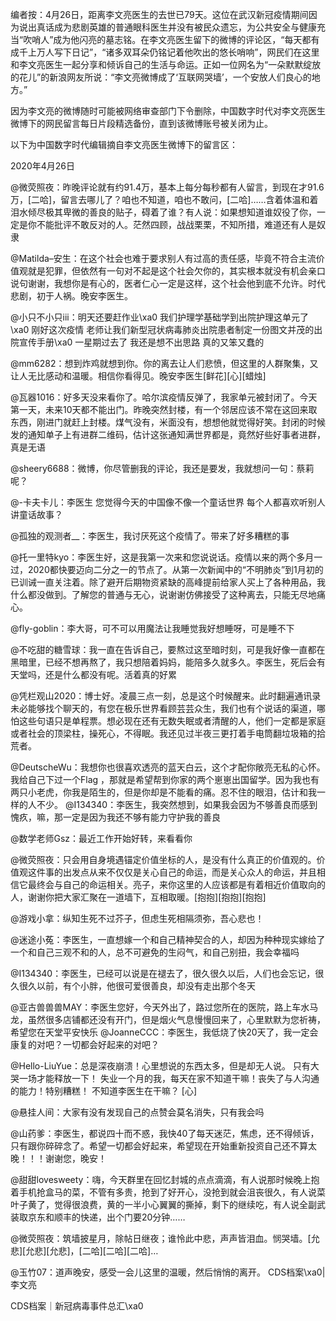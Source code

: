 编者按：4月26日，距离李文亮医生的去世已79天。这位在武汉新冠疫情期间因为说出真话成为悲剧英雄的普通眼科医生并没有被民众遗忘，为公共安全与健康充当“吹哨人”成为他闪亮的墓志铭。在李文亮医生留下的微博的评论区，“每天都有成千上万人写下日记”，“诸多双耳朵仍铭记着他吹出的悠长哨响”，网民们在这里和李文亮医生一起分享和倾诉自己的生活与命运。正如一位网名为“一朵默默绽放的花儿”的新浪网友所说：“李文亮微博成了‘互联网哭墙’，一个安放人们良心的地方。”

因为李文亮的微博随时可能被网络审查部门下令删除，中国数字时代对李文亮医生微博下的网民留言每日片段精选备份，直到该微博账号被关闭为止。 

以下为中国数字时代编辑摘自李文亮医生微博下的留言区：

2020年4月26日

@微荧照夜：昨晚评论就有约91.4万，基本上每分每秒都有人留言，到现在才91.6万，[二哈]，留言去哪儿了？咱也不知道，咱也不敢问，[二哈]……含着体温和着泪水倾尽极其卑微的善良的贴子，碍着了谁？有人说：如果想知道谁奴役了你，一定是你不能批评不敢反对的人。茫然四顾，战战栗栗，不知所措，难道还有人是奴隶

@Matilda&#8211;安生：在这个社会也难于要求别人有过高的责任感，毕竟不符合主流价值观就是犯罪，但依然有一句对不起是这个社会欠你的，其实根本就没有机会亲口说句谢谢，我想你是有心的，医者仁心一定是这样，这个社会他到底不允许。时代悲剧，初于人祸。晚安李医生。

@小只不小只iii：明天还要赶作业\xa0 我们护理学基础学到出院护理这单元了\xa0 刚好这次疫情 老师让我们新型冠状病毒肺炎出院患者制定一份图文并茂的出院宣传手册\xa0 一星期过去了 我还是想不出思路 真的又笨又蠢的

@mm6282：想到炸鸡就想到你。你的离去让人们悲愤，但这里的人群聚集，又让人无比感动和温暖。相信你看得见。晚安李医生[鲜花][心][蜡烛]

@瓦器1016：好多天没来看你了。哈尔滨疫情反弹了，我家单元被封闭了。今天第一天，未来10天都不能出门。昨晚突然封楼，有一个邻居应该不常在这回来取东西，刚进门就赶上封楼。煤气没有，米面没有，想想他就觉得好笑。封闭的时候发的通知单子上有进群二维码，估计这张通知满世界都是，竟然好些好事者进群，真是无语

@sheery6688：微博，你尽管删我的评论，我还是要发，我就想问一句：蔡莉呢？

@-卡夫卡儿：李医生 您觉得今天的中国像不像一个童话世界 每个人都喜欢听别人讲童话故事？

@孤独的观测者__：李医生，我讨厌死这个疫情了。带来了好多糟糕的事

@托一里特kyo：李医生好，这是我第一次来和您说说话。疫情以来的两个多月一过，2020都快要迈向二分之一的节点了。从第一次新闻中的“不明肺炎”到1月初的已训诫一直关注着。除了避开后期物资紧缺的高峰提前给家人买上了各种用品，我什么都没做到。了解您的普通与无心，说谢谢仿佛接受了这种离去，只能无尽地痛心。

@fly-goblin：李大哥，可不可以用魔法让我睡觉我好想睡呀，可是睡不下

@不吃甜的糖雪球：我一直在告诉自己，要熬过这至暗时刻，可是我好像一直都在黑暗里，已经不想再熬了，我只想陪着妈妈，能陪多久就多久。李医生，死后会有天堂吗，还是什么都没有呢。活着真的好累

@凭栏观山2020：博士好。凌晨三点一刻，总是这个时候醒来。此时翻遍通讯录未必能够找个聊天的，有您在极乐世界看顾芸芸众生，我们也有个说话的渠道，哪怕这些句语只是单程票。想必现在还有无数失眠或者清醒的人，他们一定都是家庭或者社会的顶梁柱，操死心，不得眠。我还见过半夜三更打着手电筒翻垃圾箱的拾荒者。

@DeutscheWu：我想你也很喜欢透亮的蓝天白云，这个才配你敞亮无私的心怀。我给自己下过一个Flag ，那就是希望帮到你家的两个崽崽出国留学。因为我也有两只小老虎，你我是陌生的，但是你却是不能看的痛。忍不住的眼泪，估计和我一样的人不少。 @I134340：李医生，我突然想到，如果我会因为不够善良而感到愧疚，嘛，那一定是因为我还不够有能力守护我的善良

@数学老师Gsz：最近工作开始好转，来看看你

@微荧照夜：只会用自身境遇锚定价值坐标的人，是没有什么真正的价值观的。价值观这件事的出发点从来不仅仅是关心自己的命运，而是关心众人的命运，并且相信它最终会与自己的命运相关。亮子，来你这里的人应该都是有着相近价值取向的人，谢谢你把大家汇聚在一道墙下，互相取暖。[抱抱][抱抱][抱抱]

@游戏小拿：纵知生死不过芥子，但虑生死相隔须弥，吾心悲也！

@迷途小菟：李医生，一直想嫁一个和自己精神契合的人，却因为种种现实嫁给了一个和自己三观不和的人，总不可避免的生闷气，和自己别扭，我会幸福吗

@I134340：李医生，已经可以说是在褪去了，很久很久以后，人们也会忘记，很久很久以前，有个小胖，他很可爱很善良，却没有走出那个冬天

@亚古兽兽兽MAY：李医生您好，今天外出了，路过您所在的医院，路上车水马龙，虽然很多店铺都还没有开门，但是烟火气息慢慢回来了，心里默默为您祈祷，希望您在天堂平安快乐 @JoanneCCC：李医生，我低烧了快20天了，我一定会康复的对吧？一切都会好起来的对吧？

@Hello-LiuYue：总是深夜崩溃！心里想说的东西太多，但是却无人说。 只有大哭一场才能释放一下！ 失业一个月的我，每天在家不知道干嘛！丧失了与人沟通的能力！特别糟糕！ 不知道李医生在干嘛？ [心]

@悬挂人间：大家有没有发现自己的点赞会莫名消失，只有我会吗

@山药爹：李医生，都说四十而不惑，我快40了每天迷茫，焦虑，还不得倾诉，只有跟你碎碎念了。希望一切都会好起来，希望现在开始重新投资自己还不算太晚！！！谢谢您，晚安！

@甜甜lovesweety：嗨，今天群里在回忆封城的点点滴滴，有人说那时候晚上抱着手机抢盒马的菜，不管有多贵，抢到了好开心，没抢到就会沮丧很久，有人说菜叶子黄了，觉得很浪费，黄的一半小心翼翼的撕掉，剩下的继续吃，有人说全副武装取京东和顺丰的快递，出个门要20分钟……

@微荧照夜：筑墙披星月，除帖日继夜；谁怜此中悲，声声皆泪血。悯哭墙。[允悲][允悲][允悲]，[二哈][二哈][二哈]…

@玉竹07：道声晚安，感受一会儿这里的温暖，然后悄悄的离开。 CDS档案\xa0| 李文亮

CDS档案｜新冠病毒事件总汇\xa0


